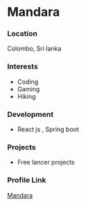 # Mandara

### Location

Colombo, Sri lanka


### Interests

- Coding
- Gaming
- Hiking

### Development

- React js , Spring boot

### Projects

- Free lancer projects 

### Profile Link

[Mandara](https://github.com/omii99)